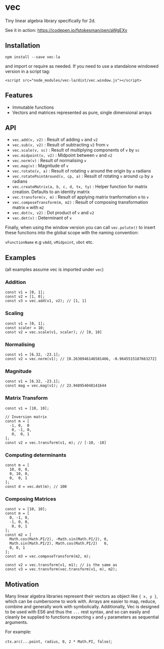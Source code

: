 # vec

Tiny linear algebra library specifically for 2d.

See it in action: https://codepen.io/fstokesman/pen/aWgEXv

## Installation

`npm install --save vec-la`

and import or require as needed. If you need to use a standalone windowed version in a script tag:

`<script src="node_modules/vec-la/dist/vec.window.js"></script>`

## Features

- Immutable functions
- Vectors and matrices represented as pure, single dimensional arrays

## API

- `vec.add(v, v2)` : Result of adding `v` and `v2`
- `vec.sub(v, v2)` : Result of subtracting `v2` from `v`
- `vec.scale(v, sc)` : Result of multiplying components of `v` by `sc`
- `vec.midpoint(v, v2)` : Midpoint between `v` and `v2`
- `vec.norm(v)` : Result of normalising `v`
- `vec.mag(v)` : Magnitude of `v`
- `vec.rotate(v, a)` : Result of rotating `v` around the origin by `a` radians
- `vec.rotatePointAround(v, cp, a)` : Result of rotating `v` around `cp` by `a` radians
- `vec.createMatrix(a, b, c, d, tx, ty)` : Helper function for matrix creation. Defaults to an identity matrix
- `vec.transform(v, m)` : Result of applying matrix tranformation `m` to `v`
- `vec.composeTransform(m, m2)` : Result of composing transformation matrix `m` with `m2`
- `vec.dot(v, v2)` : Dot product of `v` and `v2`
- `vec.det(v)` : Determinant of `v`

Finally, when using the window version you can call `vec.polute()` to insert these functions into the global scope with the naming convention:

`vFunctionName` e.g `vAdd`, `vMidpoint`, `vDot` etc.

## Examples

(all examples assume vec is imported under `vec`)

### Addition

```
const v1 = [0, 1];
const v2 = [1, 0];
const v3 = vec.add(v1, v2); // [1, 1]
```

### Scaling

```
const v1 = [0, 1];
const scaler = 10;
const v2 = vec.scale(v1, scaler); // [0, 10]
```

### Normalising

```
const v1 = [6.32, -23.1];
const v2 = vec.norm(v1); // [0.2638946146581466, -0.9645515187663272]
```

### Magnitude

```
const v1 = [6.32, -23.1];
const mag = vec.mag(v1); // 23.948954048141644
```


### Matrix Transform

```
const v1 = [10, 10];

// Inversion matrix
const m = [
  -1, 0,  0
   0, -1, 0,
   0,  0, 1
];
const v2 = vec.transform(v1, m); // [-10, -10]
```

### Computing determinants

```
const m = [
  10, 0, 0,
  0, 10, 0,
  0,  0, 1
];
const d = vec.det(m); // 100
```

### Composing Matrices

```
const v = [10, 10];
const m = [
  0, -1, 0,
  -1, 0, 0,
   0, 0, 1
];
const m2 = [
  Math.cos(Math.PI/2), -Math.sin(Math.PI/2), 0,
  Math.sin(Math.PI/2), Math.cos(Math.PI/2)   0,
  0, 0, 1
];
const m3 = vec.composeTransform(m2, m);

const v2 = vec.transform(v1, m1); // is the same as
const v3 = vec.transform(vec.transform(v1, m), m2);
```

## Motivation

 Many linear algebra libraries represent their vectors as object like `{ x, y }`, which can be cumbersome to work with. Arrays are easier to map, reduce, combine and generally work with symbolically. Additionally, Vec is designed to be used with ES6 and thus the `...` rest syntax, and so can easily and cleanly be supplied to functions expecting `x` and `y` parameters as sequential arguments.
 
 For example: 
 
 `ctx.arc(...point, radius, 0, 2 * Math.PI, false)`;
